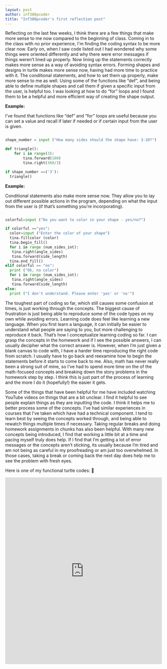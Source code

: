 ```yaml
---
layout: post
author: inf380pcoder
title: "Inf380pcoder's first reflection post"
---
```


Reflecting on the last few weeks, I think there are a few things that make more sense to me now compared to the beginning of class. Coming in to the class with no prior experience, I'm finding the coding syntax to be more clear now. Early on, when I saw code listed out I had wondered why some things were oriented differently and why there were error messages if things weren’t lined up properly. Now lining up the statements correctly makes more sense as a way of avoiding syntax errors. Forming shapes and designs in turtle makes more sense now, having had more time to practice with it. The conditional statements, and how to set them up properly, make more sense to me as well. Using some of the functions like “def”, and being able to define multiple shapes and call them if given a specific input from the user, is helpful too. I was looking at how to do “for” loops and I found them to be a helpful and more efficient way of creating the shape output. 


**Example:**

I've found that functions like “def” and “for” loops are useful because you can set a value and recall if later if needed or if certain input from the user is given. 

```python

shape_number = input ("How many sides should the shape have: 3-10?")

def triangle():
    for i in range(3):
        tina.forward(100)
        tina.right(360/3)

if shape_number ==('3'):
  triangle()
```

**Example:**

Conditional statements also make more sense now. They allow you to lay out different possible actions in the program, depending on what the input from the user is (if that’s something you’re incorporating). 

```python

colorful=input ("Do you want to color in your shape - yes/no?")

if colorful =="yes":
  color=input ("Enter the color of your shape")
  tina.fillcolor (color)
  tina.begin_fill()
  for i in range (num_sides_int):
   tina.right(angle_sides)
   tina.forward(side_length)
  tina.end_fill()
elif colorful == "no":
  print ("Ok, no color")
  for i in range (num_sides_int):
   tina.right(angle_sides)
   tina.forward(side_length)
else:
  print ("I don't understand. Please enter 'yes' or 'no'")

```
The toughest part of coding so far, which still causes some confusion at times, is just working through the concepts. The biggest cause of frustration is just being able to reproduce some of the code types on my own while avoiding errors. Learning code does feel like learning a new language. When you first learn a language, it can initially be easier to understand what people are saying to you, but more challenging to reproduce it back. That’s how I conceptualize learning coding so far. I can grasp the concepts in the homework and if I see the possible answers, I can usually decipher what the correct answer is. However, when I’m just given a blank canvas to code with, I have a harder time reproducing the right code from scratch. I usually have to go back and reexamine how to begin the statements before it starts to come back to me. Also, math has never really been a strong suit of mine, so I’ve had to spend more time on the of the math-focused concepts and breaking down the story problems in the homework step by step. I think this is just part of the process of learning and the more I do it (hopefully!) the easier it gets. 


Some of the things that have been helpful for me have included watching YouTube videos on things that are a bit unclear. I find it helpful to see people explain things as they are inputting the code. I think it helps me to better process some of the concepts. I’ve had similar experiences in courses that I’ve taken which have had a technical component. I tend to learn best by seeing the concepts worked through, and being able to rewatch things multiple times if necessary. Taking regular breaks and doing homework assignments in chunks has also been helpful. With many new concepts being introduced, I find that working a little bit at a time and pacing myself truly does help. If I find that I’m getting a lot of error messages or the concepts aren’t sticking, its usually because I’m tired and am not being as careful in my proofreading or am just too overwhelmed. In those cases, taking a break or coming back the next day does help me to see the problem with fresh eyes.

Here is one of my functional turtle codes: :turtle:

<iframe src="https://trinket.io/embed/python/404a62b956" width="100%" height="600" frameborder="0" marginwidth="0" marginheight="0" allowfullscreen></iframe>
